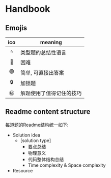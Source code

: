 # Handbook

## Emojis

| ico | meaning |
| :-: | - |
| :star: | 类型题的总结性语言 |
| :red_circle: | 困难 |
| :green_circle: | 简单, 可直接出答案 |
| :lock: | 加锁题 |
| :secret: | 解题使用了值得记住的技巧 |

## Readme content structure

每道题的Readme结构统一如下:

* Solution idea
    * [solution type]
        * 要点总结
        * 物理意义
        * 代码整体结构总结
        * Time complexity & Space complexity
* Resource